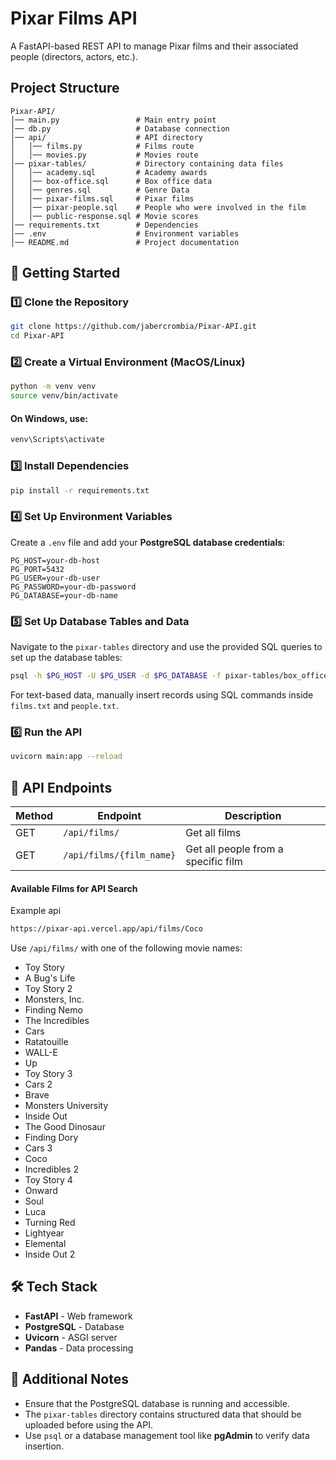 # Pixar Films API

A FastAPI-based REST API to manage Pixar films and their associated people (directors, actors, etc.).

## Project Structure
```
Pixar-API/
│── main.py                 # Main entry point
│── db.py                   # Database connection
│── api/                    # API directory
│   │── films.py            # Films route
│   │── movies.py           # Movies route
│── pixar-tables/           # Directory containing data files
│   │── academy.sql         # Academy awards
│   │── box-office.sql      # Box office data
│   │── genres.sql          # Genre Data
│   │── pixar-films.sql     # Pixar films
│   │── pixar-people.sql    # People who were involved in the film
│   │── public-response.sql # Movie scores
│── requirements.txt        # Dependencies
│── .env                    # Environment variables
│── README.md               # Project documentation
```

## 🚀 Getting Started

### 1️⃣ **Clone the Repository**
```bash
git clone https://github.com/jabercrombia/Pixar-API.git
cd Pixar-API
```

### 2️⃣ **Create a Virtual Environment (MacOS/Linux)**
```bash
python -m venv venv
source venv/bin/activate
```

#### **On Windows, use:**
```bash
venv\Scripts\activate
```

### 3️⃣ **Install Dependencies**
```bash
pip install -r requirements.txt
```

### 4️⃣ **Set Up Environment Variables**
Create a `.env` file and add your **PostgreSQL database credentials**:
```env
PG_HOST=your-db-host
PG_PORT=5432
PG_USER=your-db-user
PG_PASSWORD=your-db-password
PG_DATABASE=your-db-name
```

### 5️⃣ **Set Up Database Tables and Data**
Navigate to the `pixar-tables` directory and use the provided SQL queries to set up the database tables:
```bash
psql -h $PG_HOST -U $PG_USER -d $PG_DATABASE -f pixar-tables/box_office.sql
```
For text-based data, manually insert records using SQL commands inside `films.txt` and `people.txt`.

### 6️⃣ **Run the API**
```bash
uvicorn main:app --reload
```

## 🌝 API Endpoints
| Method | Endpoint               | Description |
|--------|------------------------|-------------|
| GET    | `/api/films/`          | Get all films |
| GET    | `/api/films/{film_name}`   | Get all people from a specific film |

#### **Available Films for API Search**
Example api
```bash
https://pixar-api.vercel.app/api/films/Coco
```
Use `/api/films/` with one of the following movie names:
- Toy Story
- A Bug's Life
- Toy Story 2
- Monsters, Inc.
- Finding Nemo
- The Incredibles
- Cars
- Ratatouille
- WALL-E
- Up
- Toy Story 3
- Cars 2
- Brave
- Monsters University
- Inside Out
- The Good Dinosaur
- Finding Dory
- Cars 3
- Coco
- Incredibles 2
- Toy Story 4
- Onward
- Soul
- Luca
- Turning Red
- Lightyear
- Elemental
- Inside Out 2



## 🛠 Tech Stack
- **FastAPI** - Web framework
- **PostgreSQL** - Database
- **Uvicorn** - ASGI server
- **Pandas** - Data processing

## 📝 Additional Notes
- Ensure that the PostgreSQL database is running and accessible.
- The `pixar-tables` directory contains structured data that should be uploaded before using the API.
- Use `psql` or a database management tool like **pgAdmin** to verify data insertion.

